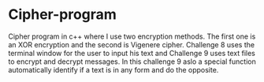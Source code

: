 # Cipher-program

Cipher program in c++ where I use two encryption methods. The first one is an XOR encryption and the second is Vigenere cipher. Challenge 8 uses the terminal window for the user to input his text and Challenge 9 uses text files to encrypt and decrypt messages. In this challenge 9 aslo a special function automatically identify if a text is in any form and do the opposite.
